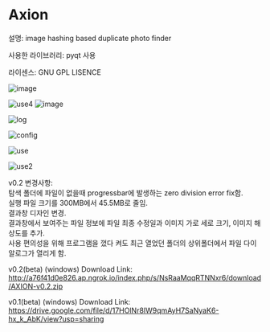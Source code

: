 # Axion


설명: image hashing based duplicate photo finder

사용한 라이브러리: pyqt 사용

라이센스: GNU GPL LISENCE

![image](https://user-images.githubusercontent.com/60418809/135102062-8a409f2a-3f78-43dc-bcf3-29174ee07a06.png)

![use4](https://user-images.githubusercontent.com/60418809/135101807-fa033421-ac2d-40ce-83ab-c70c9ebcf69d.png)
![image](https://user-images.githubusercontent.com/60418809/135103828-47294db3-9ce5-489b-9527-67de05b8b99d.png)

![log](https://user-images.githubusercontent.com/60418809/135101821-6329345e-e2db-47a9-9f68-f6fe2d68eab1.png)

![config](https://user-images.githubusercontent.com/60418809/135101669-efd8ad14-e674-4c0c-93bf-14c920589230.gif)

![use](https://user-images.githubusercontent.com/60418809/135101734-d4509f6c-f28e-4fce-81d3-25da8eefd74c.gif)

![use2](https://user-images.githubusercontent.com/60418809/135101742-bc8cf69a-a9d3-44f1-a9ab-58bbe75f13b5.gif)


v0.2 변경사항: </br>
탐색 폴더에 파일이 없을때 progressbar에 발생하는 zero division error fix함. </br>
실행 파일 크기를 300MB에서 45.5MB로 줄임. </br>
결과창 디자인 변경. </br>
결과창에서 보여주는 파일 정보에 파일 최종 수정일과 이미지 가로 세로 크기, 이미지 해상도를 추가. </br>
사용 편의성을 위해 프로그램을 껐다 켜도 최근 열었던 폴더의 상위폴더에서 파일 다이알로그가 열리게 함.

v0.2(beta) (windows) Download Link: http://a76f41d0e826.ap.ngrok.io/index.php/s/NsRaaMqqRTNNxr6/download/AXION-v0.2.zip

v0.1(beta) (windows) Download Link: https://drive.google.com/file/d/17HOlNr8IW9qmAyH7SaNyaK6-hx_k_AbK/view?usp=sharing
